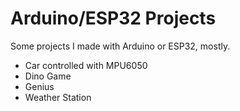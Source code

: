 # Arduino/ESP32 Projects

Some projects I made with Arduino or ESP32, mostly.

- Car controlled with MPU6050
- Dino Game
- Genius
- Weather Station
